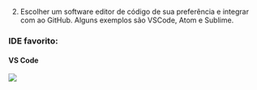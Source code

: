 2. Escolher um software editor de código de sua preferência e integrar com ao GitHub. Alguns exemplos são VSCode, Atom e Sublime.

### IDE favorito: 
#### **VS Code**

<img src = "https://github.com/aline-exe/Compass-UOL/assets/132860472/ec610203-3509-423a-a3e1-a0566d28f691">
